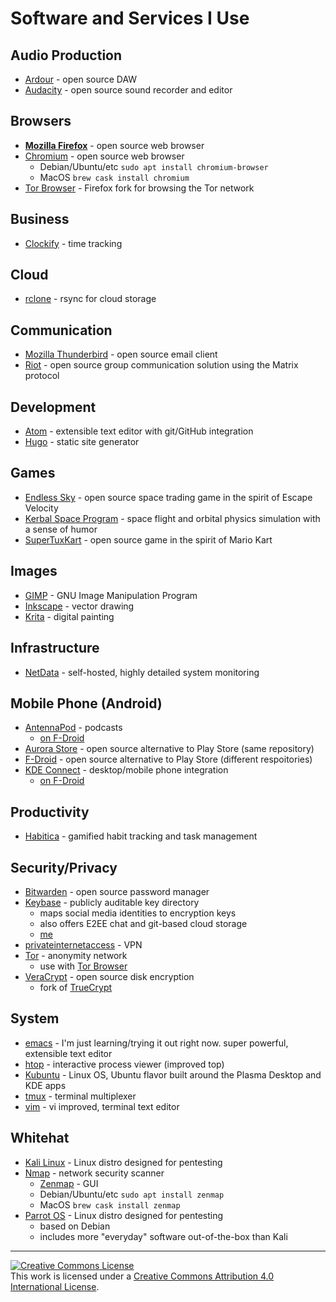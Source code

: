 # Software and Services I Use

## Audio Production
- [Ardour](https://ardour.org/) - open source DAW
- [Audacity](https://www.audacityteam.org/) - open source sound recorder and editor

## Browsers
- **[Mozilla Firefox](https://www.mozilla.org/en-US/firefox/new/)** - open source web browser
- [Chromium](https://www.chromium.org/) - open source web browser
  - Debian/Ubuntu/etc `sudo apt install chromium-browser`
  - MacOS `brew cask install chromium`
- [Tor Browser](https://www.torproject.org/download/) - Firefox fork for browsing the Tor network

## Business
- [Clockify](https://clockify.me/) - time tracking

## Cloud
- [rclone](https://rclone.org/) - rsync for cloud storage

## Communication
- [Mozilla Thunderbird](https://www.thunderbird.net/en-US/) - open source email client
- [Riot](https://about.riot.im/) - open source group communication solution using the Matrix protocol

## Development
- [Atom](https://atom.io/) - extensible text editor with git/GitHub integration
- [Hugo](https://gohugo.io/) - static site generator

## Games
- [Endless Sky](https://endless-sky.github.io/) - open source space trading game in the spirit of Escape Velocity
- [Kerbal Space Program](https://www.kerbalspaceprogram.com/) - space flight and orbital physics simulation with a sense of humor
- [SuperTuxKart](https://supertuxkart.net/Main_Page) - open source game in the spirit of Mario Kart

## Images
- [GIMP](https://www.gimp.org/) - GNU Image Manipulation Program
- [Inkscape](https://inkscape.org/) - vector drawing
- [Krita](https://krita.org/en/) - digital painting

## Infrastructure
- [NetData](https://www.netdata.cloud/) - self-hosted, highly detailed system monitoring

## Mobile Phone (Android)
- [AntennaPod](https://antennapod.org/) - podcasts
  - [on F-Droid](https://f-droid.org/packages/de.danoeh.antennapod/)
- [Aurora Store](https://gitlab.com/AuroraOSS/AuroraStore) - open source alternative to Play Store (same repository)
- [F-Droid](https://f-droid.org/en/) - open source alternative to Play Store (different respoitories)
- [KDE Connect](https://community.kde.org/KDEConnect) - desktop/mobile phone integration
  - [on F-Droid](https://f-droid.org/en/packages/org.kde.kdeconnect_tp/)

## Productivity
- [Habitica](https://habitica.com/) - gamified habit tracking and task management

## Security/Privacy
- [Bitwarden](https://bitwarden.com/) - open source password manager
- [Keybase](https://keybase.io/) - publicly auditable key directory
  - maps social media identities to encryption keys
  - also offers E2EE chat and git-based cloud storage
  - [me](https://keybase.io/sricks3)
- [privateinternetaccess](https://www.privateinternetaccess.com/) - VPN
- [Tor](https://www.torproject.org/) - anonymity network
  - use with [Tor Browser](https://www.torproject.org/download/)
- [VeraCrypt](https://www.veracrypt.fr/en/Home.html) - open source disk encryption
  - fork of [TrueCrypt](https://en.wikipedia.org/wiki/TrueCrypt)

## System
- [emacs](https://www.gnu.org/software/emacs/) - I'm just learning/trying it out right now. super powerful, extensible text editor
- [htop](https://hisham.hm/htop/) - interactive process viewer (improved top)
- [Kubuntu](https://kubuntu.org/) - Linux OS, Ubuntu flavor built around the Plasma Desktop and KDE apps
- [tmux](https://github.com/tmux/tmux/wiki) - terminal multiplexer
- [vim](https://www.vim.org/) - vi improved, terminal text editor

## Whitehat
- [Kali Linux](https://www.kali.org/) - Linux distro designed for pentesting
- [Nmap](https://nmap.org/) - network security scanner
  - [Zenmap](https://nmap.org/zenmap/) - GUI
  - Debian/Ubuntu/etc `sudo apt install zenmap`
  - MacOS `brew cask install zenmap`
- [Parrot OS](https://parrotlinux.org/) - Linux distro designed for pentesting
  - based on Debian
  - includes more "everyday" software out-of-the-box than Kali
---
<a rel="license" href="http://creativecommons.org/licenses/by/4.0/"><img alt="Creative Commons License" style="border-width:0" src="https://i.creativecommons.org/l/by/4.0/88x31.png" /></a><br />This work is licensed under a <a rel="license" href="http://creativecommons.org/licenses/by/4.0/">Creative Commons Attribution 4.0 International License</a>.
